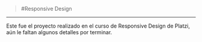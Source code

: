 > #Responsive Design

> 

------------

Este fue el proyecto realizado en el curso de Responsive Design de Platzi, aún le faltan algunos detalles por terminar.